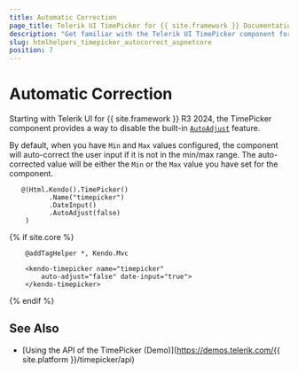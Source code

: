 ```yaml
---
title: Automatic Correction
page_title: Telerik UI TimePicker for {{ site.framework }} Documentation - Automatic Correction
description: "Get familiar with the Telerik UI TimePicker component for {{ site.framework }} and how to use its auto-correct feature."
slug: htmlhelpers_timepicker_autocorrect_aspnetcore
position: 7
---
```


# Automatic Correction

Starting with Telerik UI for {{ site.framework }} R3 2024, the TimePicker component provides a way to disable the built-in [`AutoAdjust`](/api/javascript/ui/dateinput/configuration/autoadjust) feature.

By default, when you have `Min` and `Max` values configured, the component will auto-correct the user input if it is not in the min/max range. The auto-corrected value will be either the `Min` or the `Max` value you have set for the component.

```HtmlHelper
   @(Html.Kendo().TimePicker()
          .Name("timepicker")
          .DateInput()
          .AutoAdjust(false)
    )
```
{% if site.core %}
```TagHelper
    @addTagHelper *, Kendo.Mvc

    <kendo-timepicker name="timepicker" 
        auto-adjust="false" date-input="true">
    </kendo-timepicker>
```
{% endif %}

## See Also

* [Using the API of the TimePicker (Demo)](https://demos.telerik.com/{{ site.platform }}/timepicker/api)

